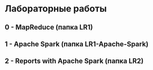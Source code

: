 # Лабораторные работы
## 0 - MapReduce (папка LR1)
## 1 - Apache Spark (папка LR1-Apache-Spark)
## 2 - Reports with Apache Spark (папка LR2)
